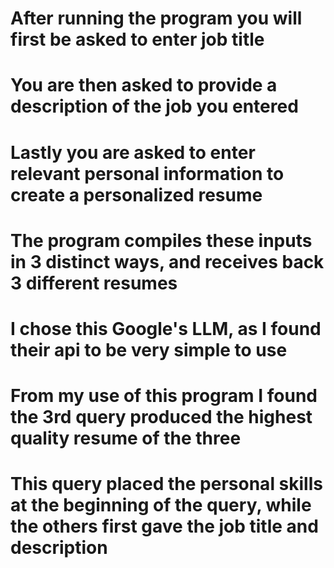 # After running the program you will first be asked to enter job title
# You are then asked to provide a description of the job you entered
# Lastly you are asked to enter relevant personal information to create a personalized resume
# The program compiles these inputs in 3 distinct ways, and receives back 3 different resumes
#
# I chose this Google's LLM, as I found their api to be very simple to use
# 
# From my use of this program I found the 3rd query produced the highest quality resume of the three
# This query placed the personal skills at the beginning of the query, while the others first gave the job title and description

